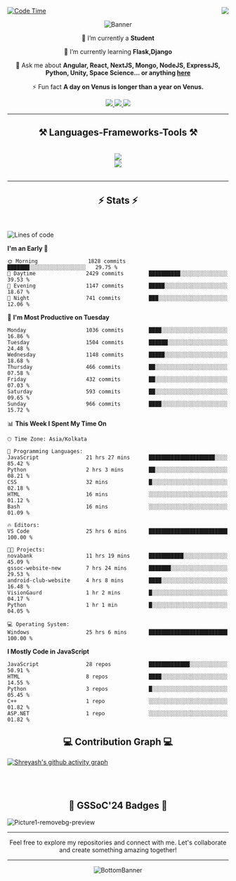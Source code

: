<div>
 
<img align="right" src="https://visitor-badge.laobi.icu/badge?page_id=shreyash3087.shreyash3087" />

 [![Code Time](https://wakatime.com/badge/user/cd5f70df-e644-46f4-a03b-e1ce78615131.svg)](https://wakatime.com/@cd5f70df-e644-46f4-a03b-e1ce78615131)
 
</div>


<div align="center">
 
![Banner](https://github.com/user-attachments/assets/fe33d289-b057-4d85-ad76-3103802aa9e1)

</div>


<div align="center">
 
 🔭 I’m currently a **Student** 
 
 🌱 I’m currently learning **Flask,Django**

💬 Ask me about **Angular, React, NextJS, Mongo, NodeJS, ExpressJS, Python, Unity, Space Science... or anything [here](https://github.com/shreyash3087/shreyash3087/issues)**

⚡ Fun fact **A day on Venus is longer than a year on Venus.**

</div>
 
<div align="center"> 
  <a href="mailto:shreyash3087@gmail.com">
    <img src="https://img.shields.io/badge/Gmail-333333?style=for-the-badge&logo=gmail&logoColor=red" />
  </a>
  <a href="https://www.linkedin.com/in/shreyash-srivastava-1a1161280" target="_blank">
    <img src="https://img.shields.io/badge/LinkedIn-0077B5?style=for-the-badge&logo=linkedin&logoColor=white" target="_blank" />
  </a>
  <a href="https://github.com/shreyash3087" target="_blank">
     <img src="https://img.shields.io/badge/Github-FF5722?style=for-the-badge&logo=github&logoColor=white" target="_blank" />
  </a>
</div>
<hr/>
 
<h2 align="center">⚒️ Languages-Frameworks-Tools ⚒️</h2>
<br/>
<div align="center">
    <img src="https://skillicons.dev/icons?i=react,bootstrap,html,css,vscode,github,figma,cpp,vercel,netlify" /><br>
    <img src="https://skillicons.dev/icons?i=tailwind,git,nodejs,python,javascript,typescript,express,firebase,mongodb,nextjs,unity,azure,blender" /><br>
</div>

<br/>
<hr/>

<h2 align="center">⚡ Stats ⚡</h2>

<br>
<div>
 
 
<!--START_SECTION:waka-->
![Lines of code](https://img.shields.io/badge/From%20Hello%20World%20I%27ve%20Written-4.6%20million%20lines%20of%20code-blue)

**I'm an Early 🐤** 

```text
🌞 Morning                1828 commits        ███████░░░░░░░░░░░░░░░░░░   29.75 % 
🌆 Daytime                2429 commits        ██████████░░░░░░░░░░░░░░░   39.53 % 
🌃 Evening                1147 commits        █████░░░░░░░░░░░░░░░░░░░░   18.67 % 
🌙 Night                  741 commits         ███░░░░░░░░░░░░░░░░░░░░░░   12.06 % 
```
📅 **I'm Most Productive on Tuesday** 

```text
Monday                   1036 commits        ████░░░░░░░░░░░░░░░░░░░░░   16.86 % 
Tuesday                  1504 commits        ██████░░░░░░░░░░░░░░░░░░░   24.48 % 
Wednesday                1148 commits        █████░░░░░░░░░░░░░░░░░░░░   18.68 % 
Thursday                 466 commits         ██░░░░░░░░░░░░░░░░░░░░░░░   07.58 % 
Friday                   432 commits         ██░░░░░░░░░░░░░░░░░░░░░░░   07.03 % 
Saturday                 593 commits         ██░░░░░░░░░░░░░░░░░░░░░░░   09.65 % 
Sunday                   966 commits         ████░░░░░░░░░░░░░░░░░░░░░   15.72 % 
```


📊 **This Week I Spent My Time On** 

```text
🕑︎ Time Zone: Asia/Kolkata

💬 Programming Languages: 
JavaScript               21 hrs 27 mins      █████████████████████░░░░   85.42 % 
Python                   2 hrs 3 mins        ██░░░░░░░░░░░░░░░░░░░░░░░   08.21 % 
CSS                      32 mins             █░░░░░░░░░░░░░░░░░░░░░░░░   02.18 % 
HTML                     16 mins             ░░░░░░░░░░░░░░░░░░░░░░░░░   01.12 % 
Bash                     16 mins             ░░░░░░░░░░░░░░░░░░░░░░░░░   01.09 % 

🔥 Editors: 
VS Code                  25 hrs 6 mins       █████████████████████████   100.00 % 

🐱‍💻 Projects: 
novabank                 11 hrs 19 mins      ███████████░░░░░░░░░░░░░░   45.09 % 
gssoc-website-new        7 hrs 24 mins       ███████░░░░░░░░░░░░░░░░░░   29.53 % 
android-club-website     4 hrs 8 mins        ████░░░░░░░░░░░░░░░░░░░░░   16.48 % 
VisionGaurd              1 hr 2 mins         █░░░░░░░░░░░░░░░░░░░░░░░░   04.17 % 
Python                   1 hr 1 min          █░░░░░░░░░░░░░░░░░░░░░░░░   04.05 % 

💻 Operating System: 
Windows                  25 hrs 6 mins       █████████████████████████   100.00 % 
```

**I Mostly Code in JavaScript** 

```text
JavaScript               28 repos            █████████████░░░░░░░░░░░░   50.91 % 
HTML                     8 repos             ████░░░░░░░░░░░░░░░░░░░░░   14.55 % 
Python                   3 repos             █░░░░░░░░░░░░░░░░░░░░░░░░   05.45 % 
C++                      1 repo              ░░░░░░░░░░░░░░░░░░░░░░░░░   01.82 % 
ASP.NET                  1 repo              ░░░░░░░░░░░░░░░░░░░░░░░░░   01.82 % 
```




<!--END_SECTION:waka-->

</div>

<div>
  <div align="center" ><h2 align="center">💻 Contribution Graph 💻</h2></div>
 
  [![Shreyash's github activity graph](https://github-readme-activity-graph.vercel.app/graph?username=shreyash3087&hide_border=true&theme=github)](https://github.com/ashutosh00710/github-readme-activity-graph)
 
</div>

<br/><br/>

<h2 align="center">🔰 GSSoC'24 Badges 🔰</h2>

![Picture1-removebg-preview](https://github.com/user-attachments/assets/4ece96a5-043a-44df-b51b-40738d3603ff)

<div align="center"> 
  <hr/>
  Feel free to explore my repositories and connect with me. Let's collaborate and create something amazing together!
  <hr/>
</div>

<div align="center">
 
![BottomBanner](https://github.com/user-attachments/assets/7afe064f-9b9f-401d-bec1-35c8625bb3dc)

</div>

